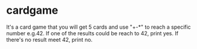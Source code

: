 # cardgame
It's a card game that you will get 5 cards and use "+-*" to reach a specific number e.g.42. If one of the results could be reach to 42, print yes. If there's no result meet 42, print no.

